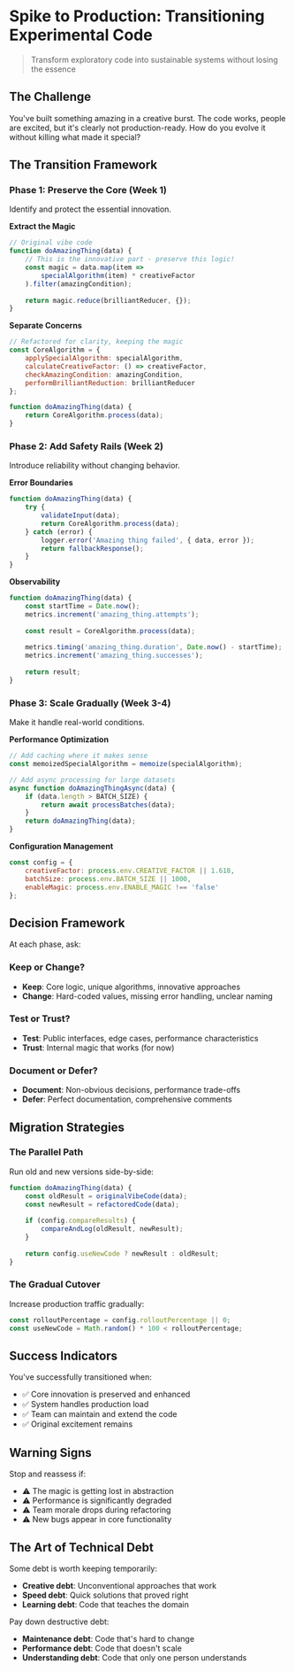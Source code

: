 # Spike to Production: Transitioning Experimental Code

> Transform exploratory code into sustainable systems without losing the essence

## The Challenge

You've built something amazing in a creative burst. The code works, people are excited, but it's clearly not production-ready. How do you evolve it without killing what made it special?

## The Transition Framework

### Phase 1: Preserve the Core (Week 1)
Identify and protect the essential innovation.

**Extract the Magic**
```javascript
// Original vibe code
function doAmazingThing(data) {
    // This is the innovative part - preserve this logic!
    const magic = data.map(item => 
        specialAlgorithm(item) * creativeFactor
    ).filter(amazingCondition);
    
    return magic.reduce(brilliantReducer, {});
}
```

**Separate Concerns**
```javascript
// Refactored for clarity, keeping the magic
const CoreAlgorithm = {
    applySpecialAlgorithm: specialAlgorithm,
    calculateCreativeFactor: () => creativeFactor,
    checkAmazingCondition: amazingCondition,
    performBrilliantReduction: brilliantReducer
};

function doAmazingThing(data) {
    return CoreAlgorithm.process(data);
}
```

### Phase 2: Add Safety Rails (Week 2)
Introduce reliability without changing behavior.

**Error Boundaries**
```javascript
function doAmazingThing(data) {
    try {
        validateInput(data);
        return CoreAlgorithm.process(data);
    } catch (error) {
        logger.error('Amazing thing failed', { data, error });
        return fallbackResponse();
    }
}
```

**Observability**
```javascript
function doAmazingThing(data) {
    const startTime = Date.now();
    metrics.increment('amazing_thing.attempts');
    
    const result = CoreAlgorithm.process(data);
    
    metrics.timing('amazing_thing.duration', Date.now() - startTime);
    metrics.increment('amazing_thing.successes');
    
    return result;
}
```

### Phase 3: Scale Gradually (Week 3-4)
Make it handle real-world conditions.

**Performance Optimization**
```javascript
// Add caching where it makes sense
const memoizedSpecialAlgorithm = memoize(specialAlgorithm);

// Add async processing for large datasets
async function doAmazingThingAsync(data) {
    if (data.length > BATCH_SIZE) {
        return await processBatches(data);
    }
    return doAmazingThing(data);
}
```

**Configuration Management**
```javascript
const config = {
    creativeFactor: process.env.CREATIVE_FACTOR || 1.618,
    batchSize: process.env.BATCH_SIZE || 1000,
    enableMagic: process.env.ENABLE_MAGIC !== 'false'
};
```

## Decision Framework

At each phase, ask:

### Keep or Change?
- **Keep**: Core logic, unique algorithms, innovative approaches
- **Change**: Hard-coded values, missing error handling, unclear naming

### Test or Trust?
- **Test**: Public interfaces, edge cases, performance characteristics  
- **Trust**: Internal magic that works (for now)

### Document or Defer?
- **Document**: Non-obvious decisions, performance trade-offs
- **Defer**: Perfect documentation, comprehensive comments

## Migration Strategies

### The Parallel Path
Run old and new versions side-by-side:
```javascript
function doAmazingThing(data) {
    const oldResult = originalVibeCode(data);
    const newResult = refactoredCode(data);
    
    if (config.compareResults) {
        compareAndLog(oldResult, newResult);
    }
    
    return config.useNewCode ? newResult : oldResult;
}
```

### The Gradual Cutover
Increase production traffic gradually:
```javascript
const rolloutPercentage = config.rolloutPercentage || 0;
const useNewCode = Math.random() * 100 < rolloutPercentage;
```

## Success Indicators

You've successfully transitioned when:
- ✅ Core innovation is preserved and enhanced
- ✅ System handles production load
- ✅ Team can maintain and extend the code
- ✅ Original excitement remains

## Warning Signs

Stop and reassess if:
- ⚠️ The magic is getting lost in abstraction
- ⚠️ Performance is significantly degraded
- ⚠️ Team morale drops during refactoring
- ⚠️ New bugs appear in core functionality

## The Art of Technical Debt

Some debt is worth keeping temporarily:
- **Creative debt**: Unconventional approaches that work
- **Speed debt**: Quick solutions that proved right
- **Learning debt**: Code that teaches the domain

Pay down destructive debt:
- **Maintenance debt**: Code that's hard to change
- **Performance debt**: Code that doesn't scale
- **Understanding debt**: Code that only one person understands
